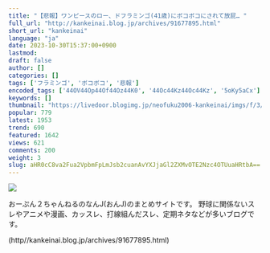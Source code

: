 ```yaml
---
title: "【悲報】ワンピースのロー、ドフラミンゴ(41歳)にボコボコにされて放屁… "
full_url: "http://kankeinai.blog.jp/archives/91677895.html"
short_url: "kankeinai"
language: "ja"
date: 2023-10-30T15:37:00+0900
lastmod: 
draft: false
author: []
categories: []
tags: ['フラミンゴ', 'ボコボコ', '悲報']
encoded_tags: ['44OV44Op44Of44Oz44K0', '44Oc44Kz44Oc44Kz', '5oKy5aCx']
keywords: []
thumbnail: "https://livedoor.blogimg.jp/neofuku2006-kankeinai/imgs/f/3/f3dd33fe-s.jpg"
popular: 779
latest: 1953
trend: 690
featured: 1642
views: 621
comments: 200
weight: 3
slug: aHR0cC8va2Fua2VpbmFpLmJsb2cuanAvYXJjaGl2ZXMvOTE2Nzc4OTUuaHRtbA==
---
```


![](https://livedoor.blogimg.jp/neofuku2006-kankeinai/imgs/f/3/f3dd33fe-s.jpg)

<div> <p id='blog-description'>おーぷん２ちゃんねるのなんJ(おんJ)のまとめサイトです。 野球に関係ないスレやアニメや漫画、カッスレ、打線組んだスレ、定期ネタなどが多いブログです。</p> </div>

(http//kankeinai.blog.jp/archives/91677895.html)
